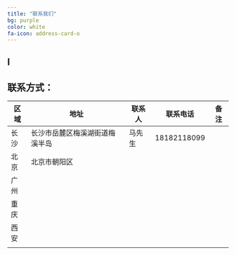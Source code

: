 ```yaml
---
title: "联系我们"
bg: purple
color: white
fa-icon: address-card-o
---
```


## l



## 联系方式：



| 区域 | 地址                           | 联系人 | 联系电话    | 备注 |
| ---- | ------------------------------ | ------ | ----------- | ---- |
| 长沙 | 长沙市岳麓区梅溪湖街道梅溪半岛 | 马先生 | 18182118099 |      |
| 北京 | 北京市朝阳区                   |        |             |      |
| 广州 |                                |        |             |      |
| 重庆 |                                |        |             |      |
| 西安 |                                |        |             |      |
|      |                                |        |             |      |

